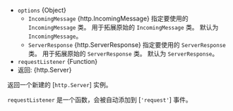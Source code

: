 <!-- YAML
added: v0.1.13
changes:
  - version: v9.6.0
    pr-url: https://github.com/nodejs/node/pull/15752
    description: The `options` argument is supported now.
-->
* `options` {Object}
  * `IncomingMessage` {http.IncomingMessage} 指定要使用的 `IncomingMessage` 类。
     用于拓展原始的 `IncomingMessage` 类。
     默认为 `IncomingMessage`。
  * `ServerResponse` {http.ServerResponse} 指定要使用的 `ServerResponse` 类。
     用于拓展原始的 `ServerResponse` 类。
     默认为 `ServerResponse`。
* `requestListener` {Function}
* 返回: {http.Server}

返回一个新建的 [`http.Server`] 实例。

`requestListener` 是一个函数，会被自动添加到 [`'request'`] 事件。


